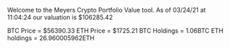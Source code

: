 Welcome to the Meyers Crypto Portfolio Value tool. 
As of 03/24/21 at 11:04:24 our valuation is $106285.42 

BTC Price = $56390.33
 ETH Price = $1725.21
BTC Holdings = 1.06BTC
 ETH holdings = 26.960005962ETH 
